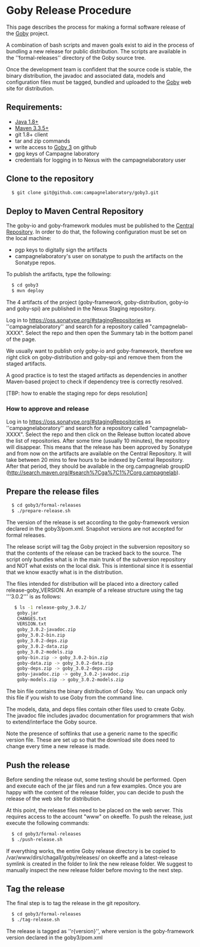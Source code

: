 # Goby Release Procedure

This page describes the process for making a formal software release of the [Goby](http://goby.campagnelab.org) project.

A combination of bash scripts and maven goals exist to aid in the process of bundling a new release for public distribution. The scripts are available in the ''formal-releases'' directory of the Goby source tree.

Once the development team is confident that the source code is stable, the binary distribution, the javadoc and associated data, models and configuration files must be tagged, bundled and uploaded to the [Goby](http://goby.campagnelab.org) web site for distribution.

## Requirements:
 
- [Java 1.8+](http://www.oracle.com/technetwork/java/javase/downloads/index.html)
- [Maven 3.3.5+](https://maven.apache.org/download.cgi)
- git 1.8+ client
- tar and zip commands
- write access to [Goby 3](https://github.com/CampagneLaboratory/goby3) on github
- gpg keys of Campagne laboratory
- credentials for logging in to Nexus with the campagnelaboratory user

## Clone to the repository
```sh
  $ git clone git@github.com:campagnelaboratory/goby3.git
```
## Deploy to Maven Central Repository

The goby-io and goby-framework modules must be published to the [Central Repository](http://search.maven.org/). In order to do that, the following configuration must be set on the local machine:
 
 - pgp keys to digitally sign the artifacts
 - campagnelaboratory's user on sonatype to push the artifacts on the Sonatype repos.

To publish the artifacts, type the following:
```sh
  $ cd goby3
  $ mvn deploy
```

The 4 artifacts of the project (goby-framework, goby-distribution, goby-io and goby-spi) are published in the Nexus Staging repository. 

Log in to https://oss.sonatype.org/#stagingRepositories as ''campagnelaboratory'' and search for a repository called "campagnelab-XXXX". Select the repo and then open the Summary tab in the bottom panel of the page. 

We usually want to publish only goby-io and goby-framework, therefore we right click on goby-distribution and goby-spi and remove them from the staged artifacts.

A good practice is to test the staged artifacts as dependencies in another Maven-based project to check if dependency tree is correctly resolved.

[TBP: how to enable the staging repo for deps resolution]


### How to approve and release

Log in to https://oss.sonatype.org/#stagingRepositories as ''campagnelaboratory'' and search for a repository called "campagnelab-XXXX". Select the repo and then click on the Release button located above the list of repositories. After some time (usually 10 minutes), the repository will disappear. This means that the release has been approved by Sonatype and from now on the artifacts are available on the Central Repository. It will take between 20 mins to few hours to be indexed by Central Repository. After that period, they should be available in the org.campagnelab groupID (http://search.maven.org/#search%7Cga%7C1%7Corg.campagnelab). 
## Prepare the release files
```sh
  $ cd goby3/formal-releases
  $ ./prepare-release.sh
```

The version of the release is set according to the goby-framework version declared in the goby3/pom.xml. Snapshot versions are not accepted for formal releases.

The release script will tag the Goby project in the subversion repository so that the contents of the release can be tracked back to the source.  The script only bundles what is in the main trunk of the subversion repository and NOT what exists on the local disk.  This is intentional since it is essential that we know exactly what is in the distribution.

The files intended for distribution will be placed into a directory called release-goby_VERSION.  An example of a release structure using the tag '''3.0.2''' is as follows:
```sh
   $ ls -1 release-goby_3.0.2/
    goby.jar
    CHANGES.txt
    VERSION.txt
    goby_3.0.2-javadoc.zip
    goby_3.0.2-bin.zip
    goby_3.0.2-deps.zip
    goby_3.0.2-data.zip
    goby_3.0.2-models.zip
    goby-bin.zip -> goby_3.0.2-bin.zip
    goby-data.zip -> goby_3.0.2-data.zip
    goby-deps.zip -> goby_3.0.2-deps.zip
    goby-javadoc.zip -> goby_3.0.2-javadoc.zip
    goby-models.zip -> goby_3.0.2-models.zip
```


The bin file contains the binary distribution of Goby. You can unpack only this file if you wish to use Goby from the command line.

The models, data, and deps files contain other files used to create Goby. The javadoc file includes javadoc documentation for programmers that wish to extend/interface the Goby source.

Note the presence of softlinks that use a generic name to the specific version file.  These are set up so that the download site does need to change every time a new release is made.

## Push the release

Before sending the release out, some testing should be performed. Open and execute each of the jar files and run a few examples. Once you are happy with the content of the release folder, you can decide to push the release of the  web site for distribution.

At this point, the release files need to be placed on the web server. This requires access to the account "www" on okeeffe. To push the release, just execute the following commands:


```sh
  $ cd goby3/formal-releases
  $ ./push-release.sh
```

If everything works, the entire Goby release directory is be copied to /var/www/dirs/chagall/goby/releases/ on okeeffe and a latest-release symlink is created in the folder to link the new release folder. We suggest to manually inspect the new release folder before moving to the next step.

## Tag the release
The final step is to tag the release in the git repository. 
```sh
  $ cd goby3/formal-releases
  $ ./tag-release.sh
```

The release is tagged as ''r{version}'', where version is the goby-framework version declared in the goby3/pom.xml